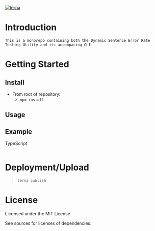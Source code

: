 
[![lerna](https://img.shields.io/badge/maintained%20with-lerna-cc00ff.svg)](https://lerna.js.org/)


# Introduction
    This is a monorepo containing both the Dynamic Sentence Error Rate Testing Utility and its accompaning CLI.
# Getting Started
## Install
- From root of repository:
    - `npm install` 

## Usage

## Example
TypeScript
```

```
# Deployment/Upload
> `lerna publish`
# License
Licensed under the MIT License  

See sources for licenses of dependencies.
